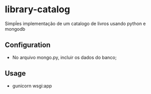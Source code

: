 # library-catalog
Simpĺes implementação de um catalogo de livros usando python e mongodb


## Configuration
- No arquivo mongo.py, incluir os dados do banco;


## Usage
- gunicorn wsgi:app
